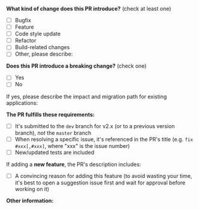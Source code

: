 <!--
Please make sure to read the Pull Request Guidelines:
https://github.com/vuejs/vue/blob/dev/.github/CONTRIBUTING.md#pull-request-guidelines
-->

<!-- PULL REQUEST TEMPLATE -->
<!-- (Update "[ ]" to "[x]" to check a box) -->

**What kind of change does this PR introduce?** (check at least one)

- [ ] Bugfix
- [ ] Feature
- [ ] Code style update
- [ ] Refactor
- [ ] Build-related changes
- [ ] Other, please describe:

**Does this PR introduce a breaking change?** (check one)

- [ ] Yes
- [ ] No

If yes, please describe the impact and migration path for existing applications:

**The PR fulfills these requirements:**

- [ ] It's submitted to the `dev` branch for v2.x (or to a previous version branch), _not_ the `master` branch
- [ ] When resolving a specific issue, it's referenced in the PR's title (e.g. `fix #xxx[,#xxx]`, where "xxx" is the issue number)
- [ ] New/updated tests are included

If adding a **new feature**, the PR's description includes:
- [ ] A convincing reason for adding this feature (to avoid wasting your time, it's best to open a suggestion issue first and wait for approval before working on it)

**Other information:**
